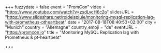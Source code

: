 +++
fuzzydate = false
event = "PromCon"
video = "https://www.youtube.com/watch?v=zsdLycH6c2o"
slidesURL = "https://www.slideshare.net/roidelapluie/monitoring-mysql-replication-lag-with-prometheus-ptheartbeat"
date = "2017-08-18T08:40:53+02:00"
city = "Munich"
country = "Allemagne"
country_emoji = "de"
eventURL = "https://promcon.io"
title = "Monitoring MySQL Replication lag with Prometheus & pt-heartbeat"

+++

